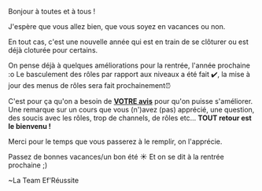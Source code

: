 Bonjour à toutes et à tous !

J'espère que vous allez bien, que vous soyez en vacances ou non.

En tout cas, c'est une nouvelle année qui est en train de se clôturer ou est déjà cloturée pour certains.

On pense déjà à quelques améliorations pour la rentrée, l'année prochaine :o
Le basculement des rôles par rapport aux niveaux a été fait ✔️, la mise à jour des menus de rôles sera fait prochainement⏰

C'est pour ça qu'on a besoin de **[VOTRE avis](https://docs.google.com/forms/d/e/1FAIpQLSe4zYg3HMIkQTDD7424o5J6lNndcwPSkxNDg2hsYUI53UwxaA/viewform?usp=sf_link)** pour qu'on puisse s'améliorer.
Une remarque sur un cours que vous (n')avez (pas) apprécié, une question, des soucis avec les rôles, trop de channels, de rôles etc...
**TOUT retour est le bienvenu !**

Merci pour le temps que vous passerez à le remplir, on l'apprécie.

Passez de bonnes vacances/un bon été ☀
Et on se dit à la rentrée prochaine ;)

~La Team Ef'Réussite
